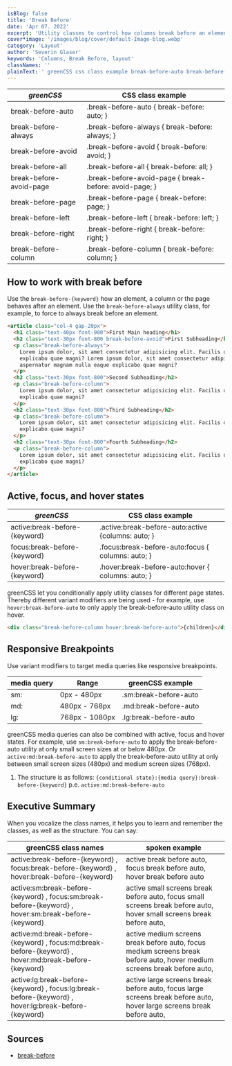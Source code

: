 ```yaml
---
isBlog: false
title: 'Break Before'
date: 'Apr 07. 2022'
excerpt: 'Utility classes to control how columns break before an element.'
cover*image: '/images/blog/cover/default-Image-blog.webp'
category: 'Layout'
author: 'Severin Glaser'
keywords: 'Columns, Break Before, layout'
classNames: ''
plainText: ' greenCSS css class example break-before-auto break-before-auto break-before: auto; break-before-always break-before-always break-before: always; break-before-avoid break-before-avoid break-before: avoid; break-before-all break-before-all break-before: all; break-before-avoid-page break-before-avoid-page break-before: avoid-page; break-before-page break-before-page break-before: page; break-before-left break-before-left break-before: left; break-before-right break-before-right break-before: right; break-before-column break-before-column break-before: column; how to work with break before use the `break-before keyword ` how an element a column or the page behaves after an element use the `break-before-always` utility class for example to force to always break before an element  active focus and hover states greenCSS css class example active:break-before keyword active :break-before-auto:active columns: auto; focus:break-before keyword focus :break-before-auto:focus columns: auto; hover:break-before keyword hover :break-before-auto:hover columns: auto; greenCSS let you conditionally apply utility classes for different page states thereby different variant modifiers are being used for example use `hover:break-before-auto` to only apply the break-before-auto utility class on hover  responsive breakpoints use variant modifiers to target media queries like responsive breakpoints media query range greenCSS example sm: 0px 480px sm:break-before-auto md: 480px 768px md:break-before-auto lg: 768px 1080px lg:break-before-auto greenCSS media queries can also be combined with active focus and hover states for example use `sm:break-before-auto` to apply the break-before-auto utility at only small screen sizes at or below 480px or `active:md:break-before-auto` to apply the break-before-auto utility at only between small screen sizes 480px and medium screen sizes 768px 1 the structure is as follows: ` conditional state : media query :break-before keyword ` p e `active:md:break-before-auto` executive summary when you vocalize the class names it helps you to learn and remember the classes as well as the structure you can say: greenCSS class names spoken example active:break-before keyword focus:break-before keyword hover:break-before keyword active break before auto focus break before auto hover break before auto active:sm:break-before keyword focus:sm:break-before keyword hover:sm:break-before keyword active small screens break before auto focus small screens break before auto hover small screens break before auto active:md:break-before keyword focus:md:break-before keyword hover:md:break-before keyword active medium screens break before auto focus medium screens break before auto hover medium screens break before auto active:lg:break-before keyword focus:lg:break-before keyword hover:lg:break-before keyword active large screens break before auto focus large screens break before auto hover large screens break before auto sources break-before https: developer mozilla org en-us docs web css break-before '
---
```


| _greenCSS_              | CSS class example                                      |
| ----------------------- | ------------------------------------------------------ |
| break-before-auto       | .break-before-auto { break-before: auto; }             |
| break-before-always     | .break-before-always { break-before: always; }         |
| break-before-avoid      | .break-before-avoid { break-before: avoid; }           |
| break-before-all        | .break-before-all { break-before: all; }               |
| break-before-avoid-page | .break-before-avoid-page { break-before: avoid-page; } |
| break-before-page       | .break-before-page { break-before: page; }             |
| break-before-left       | .break-before-left { break-before: left; }             |
| break-before-right      | .break-before-right { break-before: right; }           |
| break-before-column     | .break-before-column { break-before: column; }         |

## How to work with break before

Use the `break-before-{keyword}` how an element, a column or the page behaves after an element. Use the `break-before-always` utility class, for example, to force to always break before an element.

```html
<article class="col-4 gap-20px">
  <h1 class="text-40px font-900">First Main heading</h1>
  <h2 class="text-30px font-800 break-before-avoid">First Subheading</h2>
  <p class="break-before-always">
    Lorem ipsum dolor, sit amet consectetur adipisicing elit. Facilis quod porro ducimus aspernatur magnam nulla eaque
    explicabo quae magni? Lorem ipsum dolor, sit amet consectetur adipisicing elit. Facilis quod porro ducimus
    aspernatur magnam nulla eaque explicabo quae magni?
  </p>
  <h2 class="text-30px font-800">Second Subheading</h2>
  <p class="break-before-column">
    Lorem ipsum dolor, sit amet consectetur adipisicing elit. Facilis quod porro ducimus aspernatur magnam nulla eaque
    explicabo quae magni?
  </p>
  <h2 class="text-30px font-800">Third Subheading</h2>
  <p class="break-before-column">
    Lorem ipsum dolor, sit amet consectetur adipisicing elit. Facilis quod porro ducimus aspernatur magnam nulla eaque
    explicabo quae magni?
  </p>
  <h2 class="text-30px font-800">Fourth Subheading</h2>
  <p class="break-before-column">
    Lorem ipsum dolor, sit amet consectetur adipisicing elit. Facilis quod porro ducimus aspernatur magnam nulla eaque
    explicabo quae magni?
  </p>
</article>
```

## Active, focus, and hover states

| _greenCSS_                    | CSS class example                                   |
| ----------------------------- | --------------------------------------------------- |
| active:break-before-{keyword} | .active\:break-before-auto:active {columns: auto; } |
| focus:break-before-{keyword}  | .focus\:break-before-auto:focus { columns: auto; }  |
| hover:break-before-{keyword}  | .hover\:break-before-auto:hover { columns: auto; }  |

greenCSS let you conditionally apply utility classes for different page states. Thereby different variant modifiers are being used - for example, use `hover:break-before-auto` to only apply the break-before-auto utility class on hover.

```html
<div class="break-before-column hover:break-before-auto">{children}</div>
```

## Responsive Breakpoints

Use variant modifiers to target media queries like responsive breakpoints.

| media query | Range          | greenCSS example      |
| ----------- | -------------- | --------------------- |
| sm:         | 0px - 480px    | .sm:break-before-auto |
| md:         | 480px - 768px  | .md:break-before-auto |
| lg:         | 768px - 1080px | .lg:break-before-auto |

greenCSS media queries can also be combined with active, focus and hover states. For example, use `sm:break-before-auto` to apply the break-before-auto utility at only small screen sizes at or below 480px. Or `active:md:break-before-auto` to apply the break-before-auto utility at only between small screen sizes (480px) and medium screen sizes (768px).

1. The structure is as follows: `{conditional state}:{media query}:break-before-{keyword}` p.e. `active:md:break-before-auto`

## Executive Summary

When you vocalize the class names, it helps you to learn and remember the classes, as well as the structure. You can say:

| greenCSS class names                                                                                 | spoken example                                                                                                           |
| ---------------------------------------------------------------------------------------------------- | ------------------------------------------------------------------------------------------------------------------------ |
| active:break-before-{keyword} , focus:break-before-{keyword} , hover:break-before-{keyword}          | active break before auto, focus break before auto, hover break before auto                                               |
| active:sm:break-before-{keyword} , focus:sm:break-before-{keyword} , hover:sm:break-before-{keyword} | active small screens break before auto, focus small screens break before auto, hover small screens break before auto,    |
| active:md:break-before-{keyword} , focus:md:break-before-{keyword} , hover:md:break-before-{keyword} | active medium screens break before auto, focus medium screens break before auto, hover medium screens break before auto, |
| active:lg:break-before-{keyword} , focus:lg:break-before-{keyword} , hover:lg:break-before-{keyword} | active large screens break before auto, focus large screens break before auto, hover large screens break before auto,    |

## Sources

- [break-before](https://developer.mozilla.org/en-US/docs/Web/CSS/break-before)

